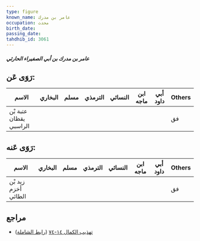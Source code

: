 ```yaml
---
type: figure
known_name: عامر بن مدرك
occupation: محدث
birth_date:
passing_date:
tahdhib_id: 3061
---
```

##### عامر بن مدرك بن أبي الصفيراء الحارثي

## رَوَى عَن:
| الاسم                  | البخاري | مسلم | الترمذي | النسائي | ابن ماجه | أبي داود | Others |
| ---------------------- | ------- | ---- | ------- | ------- | -------- | -------- | ------ |
| عتبة بْن يقظان الراسبي |         |      |         |         |          |          | فق     |
## رَوَى عَنه:
| الاسم               | البخاري | مسلم | الترمذي | النسائي | ابن ماجه | أبي داود | Others |
| ------------------- | ------- | ---- | ------- | ------- | -------- | -------- | ------ |
| زيد بْن أخزم الطائي |         |      |         |         |          |          | فق     |
## مراجع
- [تهذيب الكمال ١٤-٧٤](obsidian://open?vault=Tahdhib-al-Kamal&file=Figures/٣٠٦١-عامر%20بن%20مدرك%20بن%20أبي%20الصفيراء%20الحارثي) ([رابط الشاملة](https://shamela.ws/book/3722/7002))